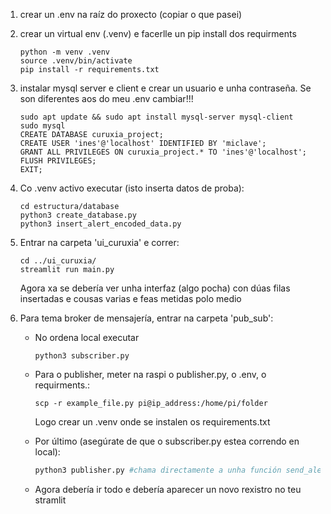 1. crear un .env na raíz do proxecto (copiar o que pasei)
2. crear un virtual env (.venv) e facerlle un pip install dos requirments
    ```
    python -m venv .venv
    source .venv/bin/activate
    pip install -r requirements.txt
    ```
3. instalar mysql server e client e crear un usuario e unha contraseña. Se son diferentes aos do meu .env cambiar!!!
    ```
    sudo apt update && sudo apt install mysql-server mysql-client
    sudo mysql
    CREATE DATABASE curuxia_project;
    CREATE USER 'ines'@'localhost' IDENTIFIED BY 'miclave';
    GRANT ALL PRIVILEGES ON curuxia_project.* TO 'ines'@'localhost';
    FLUSH PRIVILEGES;
    EXIT;

    ```

4. Co .venv activo executar (isto inserta datos de proba):  
    ```
    cd estructura/database
    python3 create_database.py
    python3 insert_alert_encoded_data.py
    ```
5. Entrar na carpeta 'ui_curuxia' e correr:
    ```
    cd ../ui_curuxia/
    streamlit run main.py
    ```
    Agora xa se debería ver unha interfaz (algo pocha) con dúas filas insertadas e cousas varias e feas metidas polo medio
6. Para tema broker de mensajería, entrar na carpeta 'pub_sub':
    - No ordena local executar
        ```
        python3 subscriber.py
        ```
    - Para o publisher, meter na raspi o publisher.py, o .env, o requirments.: 

        ```
        scp -r example_file.py pi@ip_address:/home/pi/folder
        ```
        Logo crear un .venv onde se instalen os requirements.txt
    - Por último (asegúrate de que o subscriber.py estea correndo en local):
        ```python
        python3 publisher.py #chama directamente a unha función send_alert() pero realmente dende outro podese importar noutro archivo 'from publisher.py send_alert()' e borra send_alert do publisher.py para que non a chame dúas veces
        ```
    - Agora debería ir todo e debería aparecer un novo rexistro no teu stramlit


